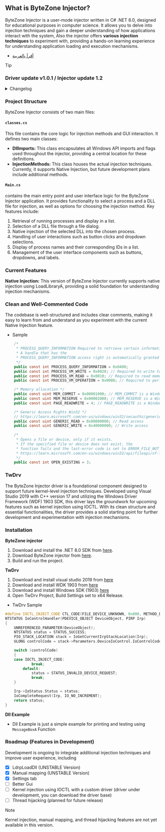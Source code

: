 ## What is ByteZone Injector?

ByteZone Injector is a user-mode injector written in C# .NET 8.0, designed for educational purposes in computer science. It allows you to delve into injection techniques and gain a deeper understanding of how applications interact with the system, Also the injector offers **various injection techniques** to experiment with, providing a hands-on learning experience for understanding application loading and execution mechanisms.
- [أقرأ بالعربية](https://github.com/byte-zone/ByteZone_Injector/wiki/Home-%7C-AR#%D9%85%D9%82%D8%AF%D9%85%D8%A9)
> [!TIP]
> ### Driver update v1.0.1 / Injector update 1.2
<details>
	<summary>Changelog</summary>

### Greetings!
We're excited to announce the latest updates to our driver and injector.

### Bytzone Injector 1.2
1. Introducing the experimental LdrpLoadDll (ntdll.dll) method (UNSTABLE).
2. Added manual mapping base for injection.
3. Revamped injector UI for enhanced user experience.
4. Improved organization of classes for better clarity.

### Driver Technical Improvements:
1. Enhanced IOCTL handling to efficiently extract and store process names during injection.
2. Now tracks and displays injected process names within the driver.
3. Updated driver logic for a seamless integration, ensuring a magical experience.

### Bug Fixes:
- Fixed injector loading issue on startup.
- Boosted Injector performance.
- Resolved minor glitches in the driver and optimized performance for a smoother injection process.
</details>

### Project Structure

ByteZone Injector consists of two main files:

#### `classes.cs`
This file contains the core logic for injection methods and GUI interaction. It defines two main classes:
- **DllImports:** This class encapsulates all Windows API imports and flags used throughout the injector, providing a central location for these definitions.
- **InjectionMethods:** This class houses the actual injection techniques. Currently, it supports Native Injection, but future development plans include additional methods.

#### `Main.cs`
contains the main entry point and user interface logic for the ByteZone Injector application. It provides functionality to select a process and a DLL file for injection, as well as options for choosing the injection method. Key features include:
1. Retrieval of running processes and display in a list.
2. Selection of a DLL file through a file dialog.
3. Native injection of the selected DLL into the chosen process.
4. Handling of user interactions such as button clicks and dropdown selections.
5. Display of process names and their corresponding IDs in a list.
6. Management of the user interface components such as buttons, dropdowns, and labels.


### Current Features

**Native Injection:**
This version of ByteZone Injector currently supports native injection using LoadLibraryA, providing a solid foundation for understanding injection mechanisms.


### Clean and Well-Commented Code
The codebase is well-structured and includes clear comments, making it easy to learn from and understand as you experiment with the current Native Injection feature.
- Sample
```csharp
    /*
     * PROCESS_QUERY_INFORMATION Required to retrieve certain information about a process.
     * A handle that has the
     * PROCESS_QUERY_INFORMATION access right is automatically granted
     */
    public const int PROCESS_QUERY_INFORMATION = 0x0400;
    public const int PROCESS_VM_WRITE = 0x0020; // Required to write to memory in a process using WriteProcessMemory.
    public const int PROCESS_VM_READ = 0x0010; // Required to read memory in a process using ReadProcessMemory.
    public const int PROCESS_VM_OPERATION = 0x0008; // Required to perform an operation on the address space of a process 

    /* Memory allocation */
    public const uint MEM_COMMIT = 0x00001000; // MEM_COMMIT is a Windows constant used with Windows API calls
    public const uint MEM_RESERVE = 0x00002000; // MEM_RESERVE is a Windows constant used with Windows API calls
    public const uint PAGE_READWRITE = 4; // PAGE_READWRITE is a Windows constant used with Windows API calls

    /* Generic Access Rights Win32 */
    // https://learn.microsoft.com/en-us/windows/win32/secauthz/generic-access-rights
    public const uint GENERIC_READ = 0x80000000; // Read access
    public const uint GENERIC_WRITE = 0x40000000; // Write access
    
    /* 
     * Opens a file or device, only if it exists.
     * If the specified file or device does not exist, the
     * function fails and the last-error code is set to ERROR_FILE_NOT_FOUND (2).
     * https://learn.microsoft.com/en-us/windows/win32/api/fileapi/nf-fileapi-createfilea
     */
    public const int OPEN_EXISTING = 3; 
```
### TwDrv 
The ByteZone Injector driver is a foundational component designed to support future kernel-level injection techniques. Developed using Visual Studio 2019 with C++ version 17 and utilizing the Windows Driver Framework (WDF) 1903 SDK, this driver lays the groundwork for upcoming features such as kernel injection using IOCTL. With its clean structure and essential functionalities, the driver provides a solid starting point for further development and experimentation with injection mechanisms.
### Installation

**ByteZone injector**
1. Download and install the .NET 8.0 SDK from [here](https://dotnet.microsoft.com/en-us/download/dotnet/8.0).
2. Download ByteZone injector from [here](https://github.com/byte-zone/ByteZone_Injector/archive/refs/heads/main.zip).
3. Build and run the project.

**TwDrv**
1. Download and install visual studio 2019 from [here](https://visualstudio.microsoft.com/thank-you-downloading-visual-studio/?sku=Community&rel=16)
2. Download and install WDK 1903 from [here](https://go.microsoft.com/fwlink/?linkid=2085767)
3. Download and install Windows SDK (1903) [here](https://go.microsoft.com/fwlink/?linkid=2083338)
4. Open TwDrv Project, Build Settings set to x64 Release.
- TwDrv Sample
```cpp
#define IOCTL_INJECT_CODE CTL_CODE(FILE_DEVICE_UNKNOWN, 0x800, METHOD_BUFFERED, FILE_SPECIAL_ACCESS)
NTSTATUS IoControlHandler(PDEVICE_OBJECT DeviceObject, PIRP Irp)
{
	UNREFERENCED_PARAMETER(DeviceObject);
	NTSTATUS status = STATUS_SUCCESS;
	PIO_STACK_LOCATION stack = IoGetCurrentIrpStackLocation(Irp);
	ULONG controlCode = stack->Parameters.DeviceIoControl.IoControlCode;

	switch (controlCode)
	{
	case IOCTL_INJECT_CODE:
			break;
		default:
			status = STATUS_INVALID_DEVICE_REQUEST;
			break;
	}

	Irp->IoStatus.Status = status;
	IoCompleteRequest(Irp, IO_NO_INCREMENT);
	return status;
}
```

**Dll Example**
- Dll Example is just a simple example for printing and testing using ```MessageBoxA``` Function
### Roadmap (Features in Development)
Development is ongoing to integrate additional injection techniques and improve user experience, including
- [x] LdrpLoadDll (UNSTABLE Version)
- [x] Manual mapping (UNSTABLE Version)
- [x] Settings tab
- [ ] Better Gui
- [ ] Kernel injection using IOCTL with a custom driver (driver under development, you can download the driver base)
- [ ] Thread hijacking (planned for future release)
> [!NOTE]
> Kernel injection, manual mapping, and thread hijacking features are not yet available in this version.
